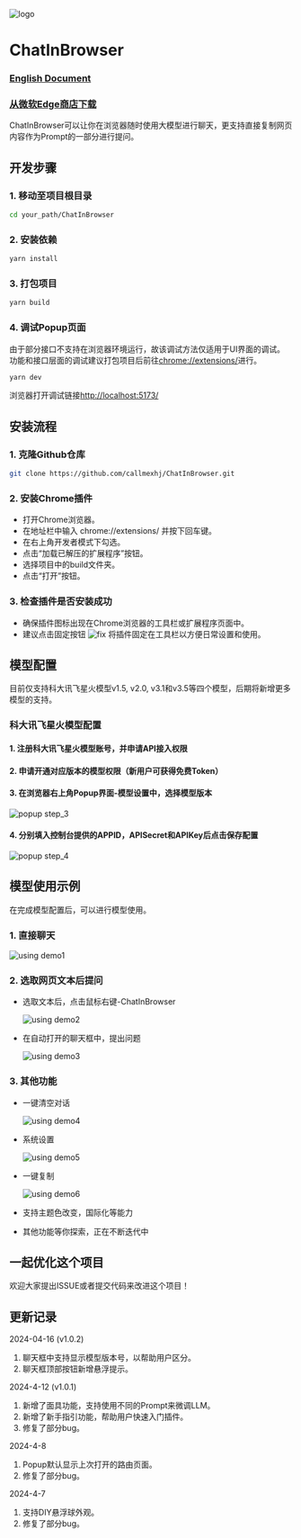 ![logo](markdown/chatIco64.png)
# ChatInBrowser
### <u>[English Document](README.en.md)</u>
### <u>[从微软Edge商店下载](https://microsoftedge.microsoft.com/addons/detail/chatinbrowser/dnniphioahcepggnakblboabmpllegci)</u>
ChatInBrowser可以让你在浏览器随时使用大模型进行聊天，更支持直接复制网页内容作为Prompt的一部分进行提问。
## 开发步骤
### 1. 移动至项目根目录
```bash
cd your_path/ChatInBrowser
```
### 2. 安装依赖
```bash
yarn install
```
### 3. 打包项目
```bash
yarn build
```
### 4. 调试Popup页面
由于部分接口不支持在浏览器环境运行，故该调试方法仅适用于UI界面的调试。功能和接口层面的调试建议打包项目后前往[chrome://extensions/](chrome://extensions/)进行。
```bash
yarn dev
```
浏览器打开调试链接[http://localhost:5173/](http://localhost:5173/)
## 安装流程
### 1. 克隆Github仓库
```bash
git clone https://github.com/callmexhj/ChatInBrowser.git
```
### 2. 安装Chrome插件
- 打开Chrome浏览器。
- 在地址栏中输入 chrome://extensions/ 并按下回车键。
- 在右上角开发者模式下勾选。
- 点击“加载已解压的扩展程序”按钮。
- 选择项目中的build文件夹。
- 点击“打开”按钮。
### 3. 检查插件是否安装成功
- 确保插件图标出现在Chrome浏览器的工具栏或扩展程序页面中。
- 建议点击固定按钮 ![fix](markdown/fixformd.png) 将插件固定在工具栏以方便日常设置和使用。
## 模型配置
目前仅支持科大讯飞星火模型v1.5, v2.0, v3.1和v3.5等四个模型，后期将新增更多模型的支持。
### 科大讯飞星火模型配置
#### 1. 注册科大讯飞星火模型账号，并申请API接入权限
#### 2. 申请开通对应版本的模型权限（新用户可获得免费Token）
#### 3. 在浏览器右上角Popup界面-模型设置中，选择模型版本
![popup step_3](markdown/popup_step3.png)
#### 4. 分别填入控制台提供的APPID，APISecret和APIKey后点击保存配置
![popup step_4](markdown/popup_step4.png)
## 模型使用示例
在完成模型配置后，可以进行模型使用。
### 1. 直接聊天
![using demo1](markdown/usingdemo1.png)
### 2. 选取网页文本后提问
- 选取文本后，点击鼠标右键-ChatInBrowser

    ![using demo2](markdown/usingdemo2.png)

- 在自动打开的聊天框中，提出问题

    ![using demo3](markdown/usingdemo3.png)

### 3. 其他功能
- 一键清空对话

    ![using demo4](markdown/usingdemo4.png)

- 系统设置

    ![using demo5](markdown/usingdemo5.png)

- 一键复制

    ![using demo6](markdown/usingdemo6.png)

- 支持主题色改变，国际化等能力

- 其他功能等你探索，正在不断迭代中

## 一起优化这个项目
欢迎大家提出ISSUE或者提交代码来改进这个项目！

## 更新记录
2024-04-16 (v1.0.2)
1. 聊天框中支持显示模型版本号，以帮助用户区分。
2. 聊天框顶部按钮新增悬浮提示。

2024-4-12 (v1.0.1)
1. 新增了面具功能，支持使用不同的Prompt来微调LLM。
2. 新增了新手指引功能，帮助用户快速入门插件。
3. 修复了部分bug。

2024-4-8 
1. Popup默认显示上次打开的路由页面。
2. 修复了部分bug。

2024-4-7 
1. 支持DIY悬浮球外观。
2. 修复了部分bug。